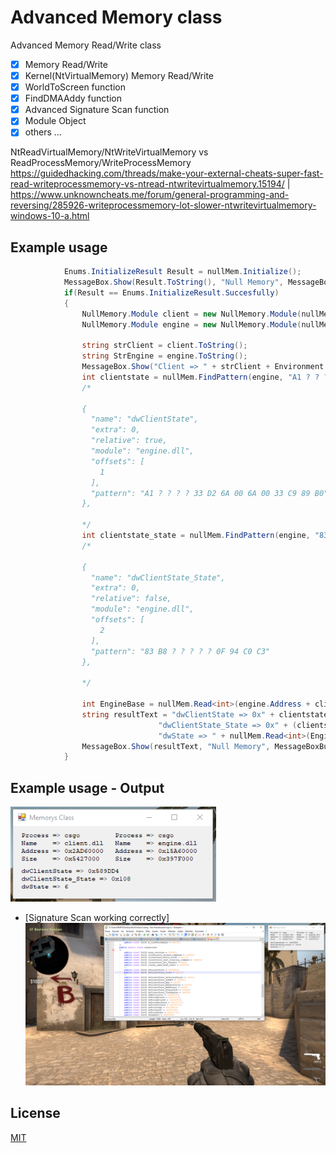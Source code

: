 # Advanced Memory class

Advanced Memory Read/Write class

  - [x] Memory Read/Write
  - [x] Kernel(NtVirtualMemory) Memory Read/Write
  - [x] WorldToScreen function
  - [x] FindDMAAddy function
  - [x] Advanced Signature Scan function
  - [x] Module Object
  - [x] others ...
  
  NtReadVirtualMemory/NtWriteVirtualMemory vs ReadProcessMemory/WriteProcessMemory
  https://guidedhacking.com/threads/make-your-external-cheats-super-fast-read-writeprocessmemory-vs-ntread-ntwritevirtualmemory.15194/ |
  https://www.unknowncheats.me/forum/general-programming-and-reversing/285926-writeprocessmemory-lot-slower-ntwritevirtualmemory-windows-10-a.html

## Example usage

```csharp
            Enums.InitializeResult Result = nullMem.Initialize();
            MessageBox.Show(Result.ToString(), "Null Memory", MessageBoxButtons.OK, MessageBoxIcon.Information);
            if(Result == Enums.InitializeResult.Succesfully)
            {
                NullMemory.Module client = new NullMemory.Module(nullMem.NullProcess, "client.dll");
                NullMemory.Module engine = new NullMemory.Module(nullMem.NullProcess, "engine.dll");

                string strClient = client.ToString();
                string StrEngine = engine.ToString();
                MessageBox.Show("Client => " + strClient + Environment.NewLine + "Engine => " + StrEngine, "Null Memory", MessageBoxButtons.OK, MessageBoxIcon.Information);
                int clientstate = nullMem.FindPattern(engine, "A1 ? ? ? ? 33 D2 6A 00 6A 00 33 C9 89 B0", 1, 0, true);
                /*

                {
                  "name": "dwClientState",
                  "extra": 0,
                  "relative": true,
                  "module": "engine.dll",
                  "offsets": [
                    1
                  ],
                  "pattern": "A1 ? ? ? ? 33 D2 6A 00 6A 00 33 C9 89 B0"
                },

                */
                int clientstate_state = nullMem.FindPattern(engine, "83 B8 ? ? ? ? ? 0F 94 C0 C3", 2, 0, false);
                /*

                {
                  "name": "dwClientState_State",
                  "extra": 0,
                  "relative": false,
                  "module": "engine.dll",
                  "offsets": [
                    2
                  ],
                  "pattern": "83 B8 ? ? ? ? ? 0F 94 C0 C3"
                },

                */

                int EngineBase = nullMem.Read<int>(engine.Address + clientstate);
                string resultText = "dwClientState => 0x" + clientstate.ToString("X") + Environment.NewLine +
                                 "dwClientState_State => 0x" + (clientstate_state).ToString("X") + Environment.NewLine +
                                 "dwState => " + nullMem.Read<int>(EngineBase + clientstate_state).ToString();
                MessageBox.Show(resultText, "Null Memory", MessageBoxButtons.OK, MessageBoxIcon.Information);
            }

```

## Example usage - Output
![alt text](https://github.com/Lufzy/Advanced-Memory/blob/master/example_output.PNG?raw=true)

  - [Signature Scan working correctly]
![alt text](https://github.com/Lufzy/Advanced-Memory/blob/master/memorys_example.PNG?raw=true)

## License
[MIT](https://choosealicense.com/licenses/mit/)
